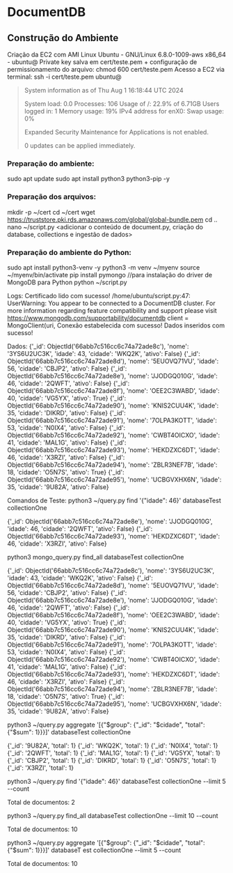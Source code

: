 # DocumentDB
## Construção do Ambiente
Criação da EC2 com AMI Linux Ubuntu - GNU/Linux 6.8.0-1009-aws x86_64 - ubuntu@<ip>
Private key salva em cert/teste.pem + configuração de permissionamento do arquivo: chmod 600 cert/teste.pem
Acesso a EC2 via terminal: ssh -i cert/teste.pem ubuntu@<ip>

> System information as of Thu Aug  1 16:18:44 UTC 2024
> 
>   System load:  0.0               Processes:             106
>   Usage of /:   22.9% of 6.71GB   Users logged in:       1
>   Memory usage: 19%               IPv4 address for enX0: <ip>
>   Swap usage:   0%
> 
> 
> Expanded Security Maintenance for Applications is not enabled.
> 
> 0 updates can be applied immediately.

### Preparação do ambiente:
sudo apt update
sudo apt install python3 python3-pip -y

### Preparação dos arquivos:
mkdir -p ~/cert
cd ~/cert
wget https://truststore.pki.rds.amazonaws.com/global/global-bundle.pem
cd ..
nano ~/script.py
<adicionar o conteúdo de document.py, criação do database, collections e ingestão de dados>

### Preparação do ambiente do Python:
sudo apt install python3-venv -y
python3 -m venv ~/myenv
source ~/myenv/bin/activate
pip install pymongo //para instalação do driver de MongoDB para Python
python ~/script.py

Logs:
Certificado lido com sucesso!
/home/ubuntu/script.py:47: UserWarning: You appear to be connected to a DocumentDB cluster. For more information regarding feature compatibility and support please visit https://www.mongodb.com/supportability/documentdb
  client = MongoClient(uri,
Conexão estabelecida com sucesso!
Dados inseridos com sucesso!

Dados:
{'_id': ObjectId('66abb7c516cc6c74a72ade8c'), 'nome': '3YS6U2UC3K', 'idade': 43, 'cidade': 'WKQ2K', 'ativo': False}
{'_id': ObjectId('66abb7c516cc6c74a72ade8d'), 'nome': '5EUOVQ71VU', 'idade': 56, 'cidade': 'CBJP2', 'ativo': False}
{'_id': ObjectId('66abb7c516cc6c74a72ade8e'), 'nome': 'JJODGQ010G', 'idade': 46, 'cidade': '2QWFT', 'ativo': False}
{'_id': ObjectId('66abb7c516cc6c74a72ade8f'), 'nome': 'OEE2C3WABD', 'idade': 40, 'cidade': 'VG5YX', 'ativo': True}
{'_id': ObjectId('66abb7c516cc6c74a72ade90'), 'nome': 'KNIS2CUU4K', 'idade': 35, 'cidade': 'DIKRD', 'ativo': False}
{'_id': ObjectId('66abb7c516cc6c74a72ade91'), 'nome': '7OLPA3KOTT', 'idade': 53, 'cidade': 'N0IX4', 'ativo': False}
{'_id': ObjectId('66abb7c516cc6c74a72ade92'), 'nome': 'CWBT4OICXO', 'idade': 41, 'cidade': 'MAL1G', 'ativo': False}
{'_id': ObjectId('66abb7c516cc6c74a72ade93'), 'nome': 'HEKDZXC6DT', 'idade': 46, 'cidade': 'X3RZI', 'ativo': False}
{'_id': ObjectId('66abb7c516cc6c74a72ade94'), 'nome': 'ZBLR3NEF7B', 'idade': 18, 'cidade': 'O5N7S', 'ativo': True}
{'_id': ObjectId('66abb7c516cc6c74a72ade95'), 'nome': 'UCBGVXHX6N', 'idade': 35, 'cidade': '9U82A', 'ativo': False}


Comandos de Teste:
python3 ~/query.py find '{"idade": 46}' databaseTest collectionOne

{'_id': ObjectId('66abb7c516cc6c74a72ade8e'), 'nome': 'JJODGQ010G', 'idade': 46, 'cidade': '2QWFT', 'ativo': False}
{'_id': ObjectId('66abb7c516cc6c74a72ade93'), 'nome': 'HEKDZXC6DT', 'idade': 46, 'cidade': 'X3RZI', 'ativo': False}


python3 mongo_query.py find_all databaseTest collectionOne

{'_id': ObjectId('66abb7c516cc6c74a72ade8c'), 'nome': '3YS6U2UC3K', 'idade': 43, 'cidade': 'WKQ2K', 'ativo': False}
{'_id': ObjectId('66abb7c516cc6c74a72ade8d'), 'nome': '5EUOVQ71VU', 'idade': 56, 'cidade': 'CBJP2', 'ativo': False}
{'_id': ObjectId('66abb7c516cc6c74a72ade8e'), 'nome': 'JJODGQ010G', 'idade': 46, 'cidade': '2QWFT', 'ativo': False}
{'_id': ObjectId('66abb7c516cc6c74a72ade8f'), 'nome': 'OEE2C3WABD', 'idade': 40, 'cidade': 'VG5YX', 'ativo': True}
{'_id': ObjectId('66abb7c516cc6c74a72ade90'), 'nome': 'KNIS2CUU4K', 'idade': 35, 'cidade': 'DIKRD', 'ativo': False}
{'_id': ObjectId('66abb7c516cc6c74a72ade91'), 'nome': '7OLPA3KOTT', 'idade': 53, 'cidade': 'N0IX4', 'ativo': False}
{'_id': ObjectId('66abb7c516cc6c74a72ade92'), 'nome': 'CWBT4OICXO', 'idade': 41, 'cidade': 'MAL1G', 'ativo': False}
{'_id': ObjectId('66abb7c516cc6c74a72ade93'), 'nome': 'HEKDZXC6DT', 'idade': 46, 'cidade': 'X3RZI', 'ativo': False}
{'_id': ObjectId('66abb7c516cc6c74a72ade94'), 'nome': 'ZBLR3NEF7B', 'idade': 18, 'cidade': 'O5N7S', 'ativo': True}
{'_id': ObjectId('66abb7c516cc6c74a72ade95'), 'nome': 'UCBGVXHX6N', 'idade': 35, 'cidade': '9U82A', 'ativo': False}


python3 ~/query.py aggregate '[{"$group": {"_id": "$cidade", "total": {"$sum": 1}}}]' databaseTest collectionOne

{'_id': '9U82A', 'total': 1}
{'_id': 'WKQ2K', 'total': 1}
{'_id': 'N0IX4', 'total': 1}
{'_id': '2QWFT', 'total': 1}
{'_id': 'MAL1G', 'total': 1}
{'_id': 'VG5YX', 'total': 1}
{'_id': 'CBJP2', 'total': 1}
{'_id': 'DIKRD', 'total': 1}
{'_id': 'O5N7S', 'total': 1}
{'_id': 'X3RZI', 'total': 1}


python3 ~/query.py find '{"idade": 46}' databaseTest collectionOne --limit 5 --count

Total de documentos: 2


python3 ~/query.py find_all databaseTest collectionOne --limit 10 --count

Total de documentos: 10


python3 ~/query.py aggregate '[{"$group": {"_id": "$cidade", "total": {"$sum": 1}}}]' databaseT
est collectionOne --limit 5 --count

Total de documentos: 10